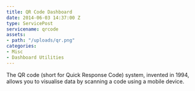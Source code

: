 ```yaml
---
title: QR Code Dashboard
date: 2014-06-03 14:37:00 Z
type: ServicePost
servicename: qrcode
assets:
- path: "/uploads/qr.png"
categories:
- Misc
- Dashboard Utilities
---
```


The QR code (short for Quick Response Code) system, invented in 1994, allows you to visualise data by scanning a code using a mobile device.
